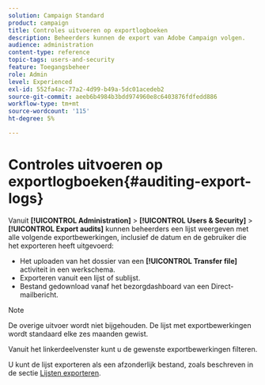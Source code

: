 ```yaml
---
solution: Campaign Standard
product: campaign
title: Controles uitvoeren op exportlogboeken
description: Beheerders kunnen de export van Adobe Campaign volgen.
audience: administration
content-type: reference
topic-tags: users-and-security
feature: Toegangsbeheer
role: Admin
level: Experienced
exl-id: 552fa4ac-77a2-4d99-b49a-5dc01acedeb2
source-git-commit: aeeb6b4984b3bdd974960e8c6403876fdfedd886
workflow-type: tm+mt
source-wordcount: '115'
ht-degree: 5%

---
```


# Controles uitvoeren op exportlogboeken{#auditing-export-logs}

Vanuit **[!UICONTROL Administration]** > **[!UICONTROL Users & Security]** > **[!UICONTROL Export audits]** kunnen beheerders een lijst weergeven met alle volgende exportbewerkingen, inclusief de datum en de gebruiker die het exporteren heeft uitgevoerd:

* Het uploaden van het dossier van een **[!UICONTROL Transfer file]** activiteit in een werkschema.
* Exporteren vanuit een lijst of sublijst.
* Bestand gedownload vanaf het bezorgdashboard van een Direct-mailbericht.

>[!NOTE]
>
>De overige uitvoer wordt niet bijgehouden. De lijst met exportbewerkingen wordt standaard elke zes maanden gewist.

Vanuit het linkerdeelvenster kunt u de gewenste exportbewerkingen filteren.

U kunt de lijst exporteren als een afzonderlijk bestand, zoals beschreven in de sectie [Lijsten exporteren](../../automating/using/exporting-lists.md).
